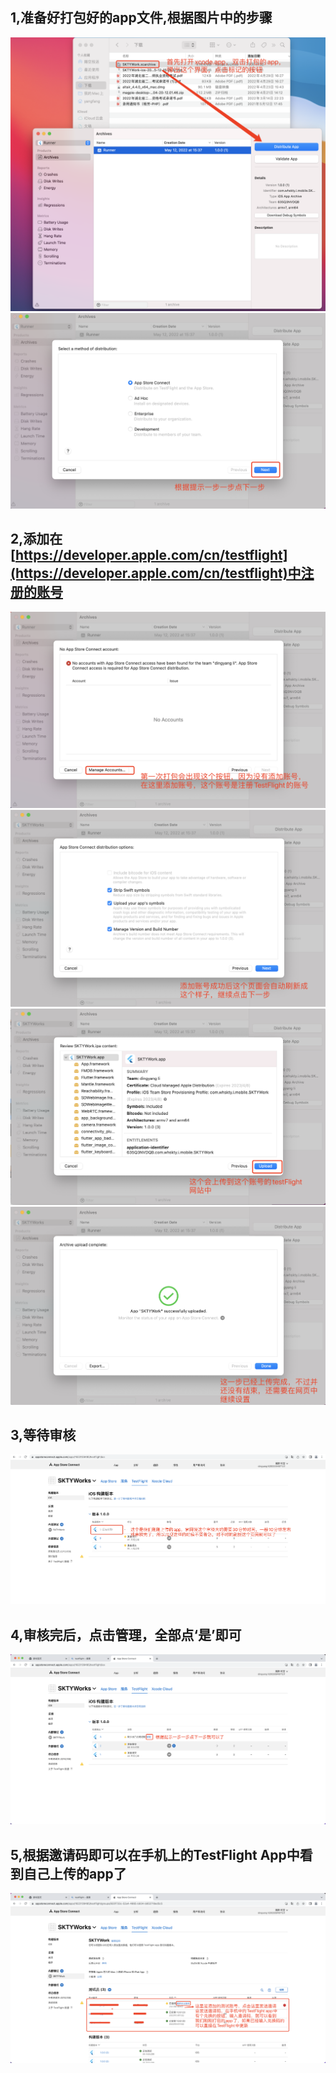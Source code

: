 ## 1,准备好打包好的app文件,根据图片中的步骤<br>
![image](/TestFlight/Image/1.jpg)<br>
![image](/TestFlight/Image/2.jpg)<br>
## 2,添加在[https://developer.apple.com/cn/testflight](https://developer.apple.com/cn/testflight)中注册的账号<br>
![image](/TestFlight/Image/3.jpg)<br>
![image](/TestFlight/Image/4.jpg)<br>
![image](/TestFlight/Image/5.jpg)<br>
![image](/TestFlight/Image/6.jpg)<br>
## 3,等待审核
![image](/TestFlight/Image/7.jpg)<br>
## 4,审核完后，点击管理，全部点‘是’即可
![image](/TestFlight/Image/8.jpg)<br>
## 5,根据邀请码即可以在手机上的TestFlight App中看到自己上传的app了
![image](/TestFlight/Image/9.jpg)<br>